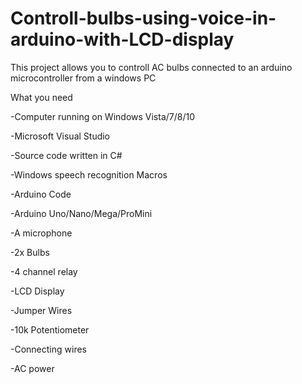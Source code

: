 # Controll-bulbs-using-voice-in-arduino-with-LCD-display
This project allows you to controll AC bulbs connected to an arduino microcontroller from a windows PC

What you need

-Computer running on Windows Vista/7/8/10

-Microsoft Visual Studio

-Source code written in C#

-Windows speech recognition Macros 

-Arduino Code

-Arduino Uno/Nano/Mega/ProMini

-A microphone

-2x Bulbs

-4 channel relay

-LCD Display

-Jumper Wires

-10k Potentiometer

-Connecting wires

-AC power
